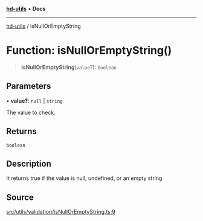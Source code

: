 [**hd-utils**](../README.md) • **Docs**

***

[hd-utils](../globals.md) / isNullOrEmptyString

# Function: isNullOrEmptyString()

> **isNullOrEmptyString**(`value`?): `boolean`

## Parameters

• **value?**: `null` \| `string`

The value to check.

## Returns

`boolean`

## Description

It returns true if the value is null, undefined, or an empty string

## Source

[src/utils/validation/isNullOrEmptyString.ts:9](https://github.com/AhmadHddad/h-utils/blob/b1dfa95e218c9605f39fc234662ef50e62fadcb8/src/utils/validation/isNullOrEmptyString.ts#L9)
